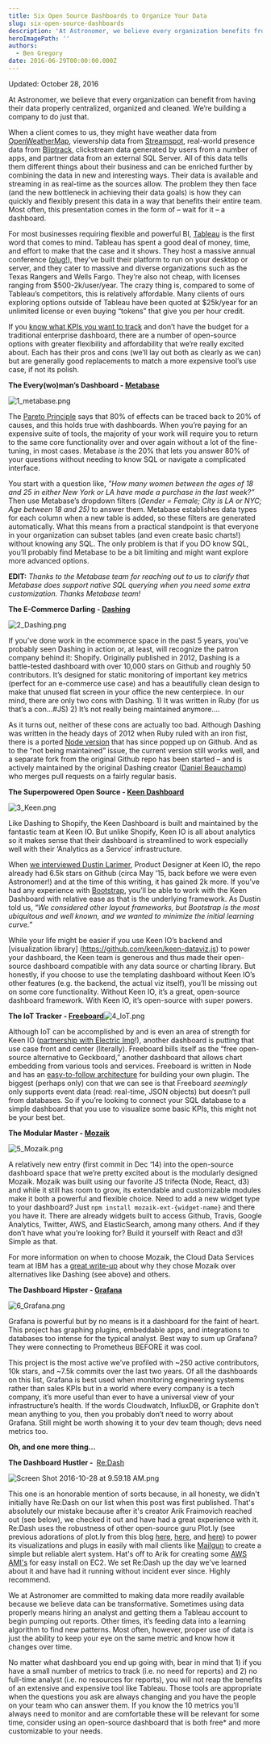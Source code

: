 ```yaml
---
title: Six Open Source Dashboards to Organize Your Data
slug: six-open-source-dashboards
description: 'At Astronomer, we believe every organization benefits from having data properly centralized, organized and cleaned. We’re building a company to do just that.'
heroImagePath: ''
authors:
  - Ben Gregory
date: 2016-06-29T00:00:00.000Z
---
```


Updated: October 28, 2016

At Astronomer, we believe that every organization can benefit from having their data properly centralized, organized and cleaned. We’re building a company to do just that.

When a client comes to us, they might have weather data from [OpenWeatherMap](https://openweathermap.org), viewership data from [Streamspot](https://streamspot.com/), real-world presence data from [Bliptrack](https://bliptrack.com/), clickstream data generated by users from a number of apps, and partner data from an external SQL Server. All of this data tells them different things about their business and can be enriched further by combining the data in new and interesting ways. Their data is available and streaming in as real-time as the sources allow. The problem they then face (and the new bottleneck in achieving their data goals) is how they can quickly and flexibly present this data in a way that benefits their entire team. Most often, this presentation comes in the form of – wait for it – a dashboard.

For most businesses requiring flexible and powerful BI, [Tableau](https://tableau.com) is the first word that comes to mind. Tableau has spent a good deal of money, time, and effort to make that the case and it shows. They host a massive annual conference ([plug!](https://tc16.tableau.com/)), they’ve built their platform to run on your desktop or server, and they cater to massive and diverse organizations such as the Texas Rangers and Wells Fargo. They’re also not cheap, with licenses ranging from $500-2k/user/year. The crazy thing is, compared to some of Tableau’s competitors, this is relatively affordable. Many clients of ours exploring options outside of Tableau have been quoted at $25k/year for an unlimited license or even buying “tokens” that give you per hour credit.

If you [know what KPIs you want to track](http://www.astronomer.io/blog/5-ways-to-make-sure-your-analytics-spark-growth/) and don’t have the budget for a traditional enterprise dashboard, there are a number of open-source options with greater flexibility and affordability that we’re really excited about. Each has their pros and cons (we’ll lay out both as clearly as we can) but are generally good replacements to match a more expensive tool’s use case, if not its polish.

**The Every(wo)man’s Dashboard - [Metabase](https://github.com/metabase/metabase)**

![1_metabase.png](../assets/1_metabase.png)

The [Pareto Principle](https://en.wikipedia.org/wiki/Pareto_principle) says that 80% of effects can be traced back to 20% of causes, and this holds true with dashboards. When you’re paying for an expensive suite of tools, the majority of your work will require you to return to the same core functionality over and over again without a lot of the fine-tuning, in most cases. Metabase _is_ the 20% that lets you answer 80% of your questions without needing to know SQL or navigate a complicated interface.

You start with a question like, _”How many women between the ages of 18 and 25 in either New York or LA have made a purchase in the last week?”_ Then use Metabase’s dropdown filters (_Gender = Female; City is LA or NYC; Age between 18 and 25)_ to answer them. Metabase establishes data types for each column when a new table is added, so these filters are generated automatically. What this means from a practical standpoint is that everyone in your organization can subset tables (and even create basic charts!) without knowing any SQL. The only problem is that if you DO know SQL, you’ll probably find Metabase to be a bit limiting and might want explore more advanced options.

**EDIT:** _Thanks to the Metabase team for reaching out to us to clarify that Metabase does support native SQL querying when you need some extra customization. Thanks Metabase team!_

**The E-Commerce Darling - [Dashing](https://github.com/Shopify/dashing)**

![2_Dashing.png](../assets/2_Dashing.png)

If you’ve done work in the ecommerce space in the past 5 years, you’ve probably seen Dashing in action or, at least, will recognize the patron company behind it: Shopify. Originally published in 2012, Dashing is a battle-tested dashboard with over 10,000 stars on Github and roughly 50 contributors. It’s designed for static monitoring of important key metrics (perfect for an e-commerce use case) and has a beautifully clean design to make that unused flat screen in your office the new centerpiece. In our mind, there are only two cons with Dashing. 1) It was written in Ruby (for us that’s a con...#JS) 2) It’s not really being maintained anymore....

As it turns out, neither of these cons are actually too bad. Although Dashing was written in the heady days of 2012 when Ruby ruled with an iron fist, there is a ported [Node version](https://github.com/fabiocaseri/dashing-js) that has since popped up on Github. And as to the “not being maintained” issue, the current version still works well, and a separate fork from the original Github repo has been started – and is actively maintained by the original Dashing creator ([Daniel Beauchamp](https://github.com/pushmatrix)) who merges pull requests on a fairly regular basis.

**The Superpowered Open Source - [Keen Dashboard](https://keen.github.io/dashboards/)**

![3_Keen.png](../assets/3_Keen.png)

Like Dashing to Shopify, the Keen Dashboard is built and maintained by the fantastic team at Keen IO. But unlike Shopify, Keen IO is all about analytics so it makes sense that their dashboard is streamlined to work especially well with their ‘Analytics as a Service’ infrastructure.

When [we interviewed Dustin Larimer](https://www.astronomer.io/blog/way-more-an-interview-with-dustin-larimer), Product Designer at Keen IO, the repo already had 6.5k stars on Github (circa May ’15, back before we were even Astronomer!) and at the time of this writing, it has gained 2k more. If you’ve had any experience with [Bootstrap](https://getbootstrap.com/), you’ll be able to work with the Keen Dashboard with relative ease as that is the underlying framework. As Dustin told us, “_We considered other layout frameworks, but Bootstrap is the most ubiquitous and well known, and we wanted to minimize the initial learning curve._”

While your life might be easier if you use Keen IO’s backend and [visualization library] (https://github.com/keen/keen-dataviz.js) to power your dashboard, the Keen team is generous and thus made their open-source dashboard compatible with any data source or charting library. But honestly, if you choose to use the templating dashboard without Keen IO’s other features (e.g. the backend, the actual viz itself), you’ll be missing out on some core functionality. Without Keen IO, it’s a great, open-source dashboard framework. With Keen IO, it’s open-source with super powers.

**The IoT Tracker - [Freeboard](https://github.com/Freeboard/freeboard)**![4_IoT.png](../assets/4_IoT.png)

Although IoT can be accomplished by and is even an area of strength for Keen IO ([partnership with Electric Imp](https://keen.io/blog/88522353601/electric-imp-keen-io-iot-analytics-magic)!), another dashboard is putting that use case front and center (literally). Freeboard bills itself as the “free open-source alternative to Geckboard,” another dashboard that allows chart embedding from various tools and services. Freeboard is written in Node and has an [easy-to-follow architecture](https://freeboard.github.io/freeboard/docs/plugin_example.html) for building your own plugin. The biggest (perhaps only) con that we can see is that Freeboard _seemingly_ only supports event data (read: real-time, JSON objects) but doesn’t pull from databases. So if you’re looking to connect your SQL database to a simple dashboard that you use to visualize some basic KPIs, this might not be your best bet.

**The Modular Master - [Mozaik](https://github.com/plouc/mozaik)**

![5_Mozaik.png](../assets/5_Mozaik.png)

A relatively new entry (first commit in Dec ‘14) into the open-source dashboard space that we’re pretty excited about is the modularly designed Mozaik. Mozaik was built using our favorite JS trifecta (Node, React, d3) and while it still has room to grow, its extendable and customizable modules make it both a powerful and flexible choice. Need to add a new widget type to your dashboard? Just `npm install mozaik-ext-{widget-name}` and there you have it. There are already widgets built to access Github, Travis, Google Analytics, Twitter, AWS, and ElasticSearch, among many others. And if they don’t have what you’re looking for? Build it yourself with React and d3! Simple as that.

For more information on when to choose Mozaik, the Cloud Data Services team at IBM has a [great write-up](https://developer.ibm.com/clouddataservices/2015/12/01/humans-vs-apache-spark-building-our-rock-paper-scissors-game/) about why they chose Mozaik over alternatives like Dashing (see above) and others.

**The Dashboard Hipster - [Grafana](https://github.com/grafana/grafana)**

![6_Grafana.png](../assets/6_Grafana.png)

Grafana is powerful but by no means is it a dashboard for the faint of heart. This project has graphing plugins, embeddable apps, and integrations to databases too intense for the typical analyst. Best way to sum up Grafana? They were connecting to Prometheus BEFORE it was cool.

This project is the most active we’ve profiled with ~250 active contributors, 10k stars, and ~7.5k commits over the last two years. Of all the dashboards on this list, Grafana is best used when monitoring engineering systems rather than sales KPIs but in a world where every company is a tech company, it’s more useful than ever to have a universal view of your infrastructure’s health. If the words Cloudwatch, InfluxDB, or Graphite don’t mean anything to you, then you probably don’t need to worry about Grafana. Still might be worth showing it to your dev team though; devs need metrics too.

**Oh, and one more thing...**

**The Dashboard Hustler&nbsp;-&nbsp;** [Re:Dash](https://github.com/getredash/redash)

![Screen Shot 2016-10-28 at 9.59.18 AM.png](../assets/ScreenShot2016-10-28at9.59.18AM.png)

This one is an honorable mention of sorts because, in all honesty, we didn't initially have Re:Dash on our list when this post was first published. That's absolutely our mistake because after it's creator Arik Fraimovich reached out (see below), we checked it out and have had a great experience with it. Re:Dash uses the robustness of other open-source guru Plot.ly (see previous adorations of plot.ly from this blog [here](https://medium.com/the-astronomer-journey/what-i-learned-from-analyzing-1700-blog-posts-4a607431a32f#.5br7nk5xh), [here](https://www.astronomer.io/blog/what-i-learned-from-analyzing-1700-blog-posts-part-ii), and [here](https://www.astronomer.io/blog/data-in-basketball)) to power its&nbsp;visualizations and plugs in easily with mail clients like [Mailgun](https://mailgun.com) to create a simple but reliable alert system. Hat's off to Arik for creating some [AWS AMI's](https://docs.redash.io/en/latest/setup.html) for easy install on EC2. We&nbsp;set Re:Dash up the day we've learned about it and have had it running without incident ever since. Highly recommend.

We at Astronomer are committed to making data more readily available because we believe data can be transformative. Sometimes using data properly means hiring an analyst and getting them a Tableau account to begin pumping out reports. Other times, it’s feeding data into a learning algorithm to find new patterns. Most often, however, proper use of data is just the ability to keep your eye on the same metric and know how it changes over time.

No matter what dashboard you end up going with, bear in mind that 1) if you have a small number of metrics to track (i.e. no need for reports) and 2) no full-time analyst (i.e. no resources for reports), you will not reap the benefits of an extensive and expensive tool like Tableau. Those tools are appropriate when the questions you ask are always changing and you have the people on your team who can answer them. If you know the 10 metrics you’ll always need to monitor and are comfortable these will be relevant for some time, consider using an open-source dashboard that is both free\* and more customizable to your needs.

&nbsp;

